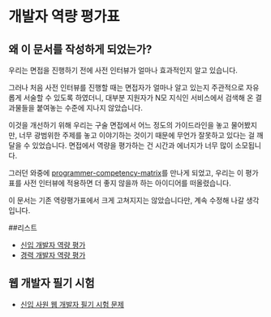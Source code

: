 # 개발자 역량 평가표

## 왜 이 문서를 작성하게 되었는가?

우리는 면접을 진행하기 전에 사전 인터뷰가 얼마나 효과적인지 알고 있습니다.

그러나 처음 사전 인터뷰를 진행할 때는 면접자가 얼마나 알고 있는지 주관적으로 자유롭게 서술할 수 있도록 하였더니, 대부분 지원자가 N모 지식인 서비스에서 검색해 온 결과물들을 붙여놓는 수준에 지나지 않았습니다.

이것을 개선하기 위해 우리는 구술 면접에서 어느 정도의 가이드라인을 놓고 물어봤지만, 너무 광범위한 주제를 놓고 이야기하는 것이기 때문에 무언가 잘못하고 있다는 걸 깨달을 수 있었습니다. 면접에서 역량을 평가하는 건 시간과 에너지가 너무 많이 소모됩니다.

그러던 와중에 [programmer-competency-matrix](http://www.indiangeek.net/programmer-competency-matrix)를 만나게 되었고, 우리는 이 평가표를 사전 인터뷰에 적용하면 더 좋지 않을까 하는 아이디어를 떠올렸습니다.

이 문서는 기존 역량평가표에서 크게 고쳐지지는 않았습니다만, 계속 수정해 나갈 생각입니다.

##리스트

- [신입 개발자 역량 평가](https://github.com/EBvi/dev-matrix/blob/master/%E1%84%89%E1%85%B5%E1%86%AB%E1%84%8B%E1%85%B5%E1%86%B8%20%E1%84%80%E1%85%A2%E1%84%87%E1%85%A1%E1%86%AF%E1%84%8C%E1%85%A1%20%E1%84%8B%E1%85%A7%E1%86%A8%E1%84%85%E1%85%A3%E1%86%BC%20%E1%84%91%E1%85%A7%E1%86%BC%E1%84%80%E1%85%A1.md)
- [경력 개발자 역량 평가](https://github.com/EBvi/dev-matrix/blob/master/%E1%84%80%E1%85%A7%E1%86%BC%E1%84%85%E1%85%A7%E1%86%A8%20%E1%84%80%E1%85%A2%E1%84%87%E1%85%A1%E1%86%AF%E1%84%8C%E1%85%A1%20%E1%84%8B%E1%85%A7%E1%86%A8%E1%84%85%E1%85%A3%E1%86%BC%20%E1%84%91%E1%85%A7%E1%86%BC%E1%84%80%E1%85%A1.md)

## 웹 개발자 필기 시험
- [신입 사원 웹 개발자 필기 시험 문제](https://github.com/EBvi/dev-matrix/blob/master/dev-test.md)